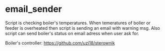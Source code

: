 # email_sender

Script is checking boiler's temperatures.
When temeratures of bolier or feeder is overheated then script is sending an email with warning msg.
Also script can send boiler's status on email adress when user ask for.

Boiler's controller:
https://github.com/uzi18/sterownik
